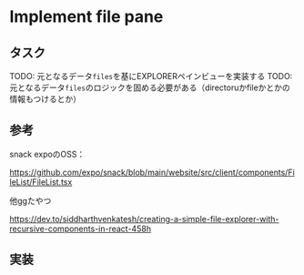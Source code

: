 # Implement file pane 

## タスク

TODO: 元となるデータ`files`を基にEXPLORERペインビューを実装する
TODO: 元となるデータ`files`のロジックを固める必要がある（directoruかfileかとかの情報もつけるとか）

## 参考

snack expoのOSS：

https://github.com/expo/snack/blob/main/website/src/client/components/FileList/FileList.tsx


他ggたやつ

https://dev.to/siddharthvenkatesh/creating-a-simple-file-explorer-with-recursive-components-in-react-458h

## 実装